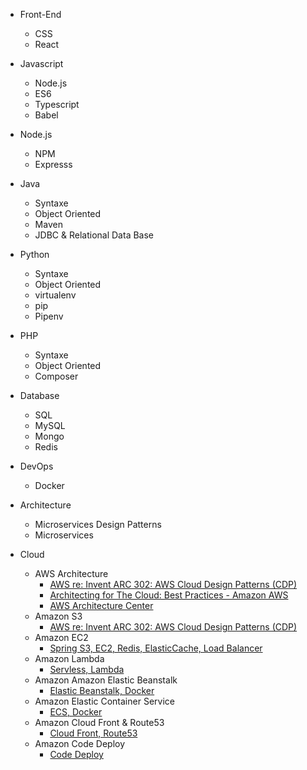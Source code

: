 - Front-End
  - CSS
  - React

- Javascript
  - Node.js
  - ES6
  - Typescript
  - Babel
  
- Node.js
  - NPM
  - Expresss
  
- Java
  - Syntaxe
  - Object Oriented
  - Maven
  - JDBC & Relational Data Base
 
- Python
  - Syntaxe
  - Object Oriented
  - virtualenv
  - pip
  - Pipenv
  
- PHP
  - Syntaxe
  - Object Oriented
  - Composer

- Database
  - SQL
  - MySQL
  - Mongo
  - Redis

- DevOps
  - Docker

- Architecture
  - Microservices Design Patterns
  - Microservices
  
- Cloud
  - AWS Architecture
    - [AWS re: Invent ARC 302: AWS Cloud Design Patterns (CDP)](https://www.youtube.com/watch?v=kgPSpsrgWdA)
    - [Architecting for The Cloud: Best Practices - Amazon AWS](https://d1.awsstatic.com/whitepapers/AWS_Cloud_Best_Practices.pdf)
    - [AWS Architecture Center](https://aws.amazon.com/architecture/)
  - Amazon S3
    - [AWS re: Invent ARC 302: AWS Cloud Design Patterns (CDP)](https://www.youtube.com/watch?v=kgPSpsrgWdA)
  - Amazon EC2
    - [Spring S3, EC2, Redis, ElasticCache, Load Balancer](https://cursos.alura.com.br/course/spring-amazon/)
  - Amazon Lambda
    - [Servless, Lambda](https://cursos.alura.com.br/course/serverless-aws-lambda)
  - Amazon Amazon Elastic Beanstalk
    - [Elastic Beanstalk, Docker](https://cursos.alura.com.br/course/elastic-beanstalk/)
  - Amazon Elastic Container Service
    - [ECS, Docker](https://cursos.alura.com.br/course/docker-na-amazon-ecs)
  - Amazon Cloud Front & Route53
    - [Cloud Front, Route53](https://cursos.alura.com.br/course/amazon-cloudfront-route53)
  - Amazon Code Deploy
    - [Code Deploy](https://cursos.alura.com.br/course/deploy-continuo-aws-code-deploy)
  
    
